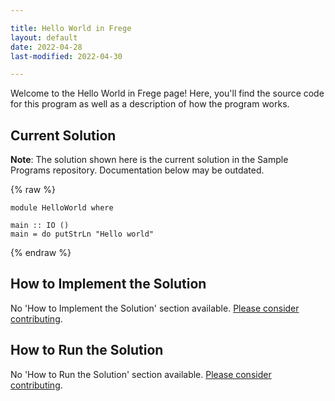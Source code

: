 ```yaml
---

title: Hello World in Frege
layout: default
date: 2022-04-28
last-modified: 2022-04-30

---
```


Welcome to the Hello World in Frege page! Here, you'll find the source code for this program as well as a description of how the program works.

## Current Solution

**Note**: The solution shown here is the current solution in the Sample Programs repository. Documentation below may be outdated.

{% raw %}

```Frege
module HelloWorld where

main :: IO ()
main = do putStrLn "Hello world"
```

{% endraw %}

## How to Implement the Solution

No 'How to Implement the Solution' section available. [Please consider contributing](https://github.com/TheRenegadeCoder/sample-programs-website).

## How to Run the Solution

No 'How to Run the Solution' section available. [Please consider contributing](https://github.com/TheRenegadeCoder/sample-programs-website).
